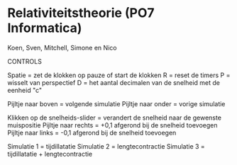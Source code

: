 # Relativiteitstheorie (PO7 Informatica)
Koen, Sven, Mitchell, Simone en Nico



CONTROLS

Spatie = zet de klokken op pauze of start de klokken
R = reset de timers
P = wisselt van perspectief
D = het aantal decimalen van de snelheid met de eenheid "c"

Pijltje naar boven = volgende simulatie
Pijltje naar onder = vorige simulatie

Klikken op de snelheids-slider = verandert de snelheid naar de gewenste muispositie
Pijltje naar rechts = +0,1 afgerond bij de snelheid toevoegen
Pijltje naar links = -0,1 afgerond bij de snelheid toevoegen

Simulatie 1 = tijdillatatie
Simulatie 2 = lengtecontractie
Simulatie 3 = tijdillatatie + lengtecontractie